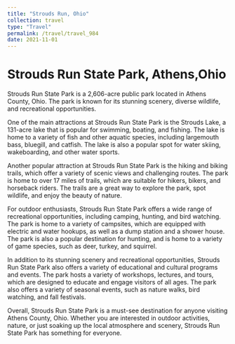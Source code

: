 ```yaml
---
title: "Strouds Run, Ohio"
collection: travel
type: "Travel"
permalink: /travel/travel_984
date: 2021-11-01
---
```


# Strouds Run State Park, Athens,Ohio
Strouds Run State Park is a 2,606-acre public park located in Athens County, Ohio. The park is known for its stunning scenery, diverse wildlife, and recreational opportunities.

One of the main attractions at Strouds Run State Park is the Strouds Lake, a 131-acre lake that is popular for swimming, boating, and fishing. The lake is home to a variety of fish and other aquatic species, including largemouth bass, bluegill, and catfish. The lake is also a popular spot for water skiing, wakeboarding, and other water sports.

Another popular attraction at Strouds Run State Park is the hiking and biking trails, which offer a variety of scenic views and challenging routes. The park is home to over 17 miles of trails, which are suitable for hikers, bikers, and horseback riders. The trails are a great way to explore the park, spot wildlife, and enjoy the beauty of nature.

For outdoor enthusiasts, Strouds Run State Park offers a wide range of recreational opportunities, including camping, hunting, and bird watching. The park is home to a variety of campsites, which are equipped with electric and water hookups, as well as a dump station and a shower house. The park is also a popular destination for hunting, and is home to a variety of game species, such as deer, turkey, and squirrel.

In addition to its stunning scenery and recreational opportunities, Strouds Run State Park also offers a variety of educational and cultural programs and events. The park hosts a variety of workshops, lectures, and tours, which are designed to educate and engage visitors of all ages. The park also offers a variety of seasonal events, such as nature walks, bird watching, and fall festivals.

Overall, Strouds Run State Park is a must-see destination for anyone visiting Athens County, Ohio. Whether you are interested in outdoor activities, nature, or just soaking up the local atmosphere and scenery, Strouds Run State Park has something for everyone.

